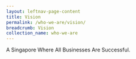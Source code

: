 ```yaml
---
layout: leftnav-page-content
title: Vision
permalink: /who-we-are/vision/
breadcrumb: Vision
collection_name: who-we-are
---
```

A Singapore Where All Businesses Are Successful.
